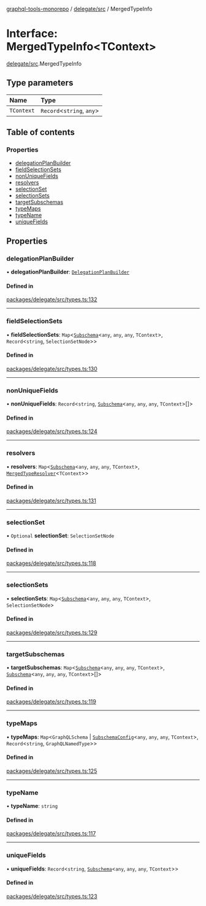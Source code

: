 [graphql-tools-monorepo](../README) / [delegate/src](../modules/delegate_src) / MergedTypeInfo

# Interface: MergedTypeInfo<TContext\>

[delegate/src](../modules/delegate_src).MergedTypeInfo

## Type parameters

| Name       | Type                       |
| :--------- | :------------------------- |
| `TContext` | `Record`\<`string`, `any`> |

## Table of contents

### Properties

- [delegationPlanBuilder](delegate_src.MergedTypeInfo#delegationplanbuilder)
- [fieldSelectionSets](delegate_src.MergedTypeInfo#fieldselectionsets)
- [nonUniqueFields](delegate_src.MergedTypeInfo#nonuniquefields)
- [resolvers](delegate_src.MergedTypeInfo#resolvers)
- [selectionSet](delegate_src.MergedTypeInfo#selectionset)
- [selectionSets](delegate_src.MergedTypeInfo#selectionsets)
- [targetSubschemas](delegate_src.MergedTypeInfo#targetsubschemas)
- [typeMaps](delegate_src.MergedTypeInfo#typemaps)
- [typeName](delegate_src.MergedTypeInfo#typename)
- [uniqueFields](delegate_src.MergedTypeInfo#uniquefields)

## Properties

### delegationPlanBuilder

• **delegationPlanBuilder**:
[`DelegationPlanBuilder`](../modules/delegate_src#delegationplanbuilder)

#### Defined in

[packages/delegate/src/types.ts:132](https://github.com/ardatan/graphql-tools/blob/master/packages/delegate/src/types.ts#L132)

---

### fieldSelectionSets

• **fieldSelectionSets**: `Map`\<[`Subschema`](/docs/api/classes/delegate_src.Subschema)\<`any`,
`any`, `any`, `TContext`>, `Record`\<`string`, `SelectionSetNode`>>

#### Defined in

[packages/delegate/src/types.ts:130](https://github.com/ardatan/graphql-tools/blob/master/packages/delegate/src/types.ts#L130)

---

### nonUniqueFields

• **nonUniqueFields**: `Record`\<`string`,
[`Subschema`](/docs/api/classes/delegate_src.Subschema)\<`any`, `any`, `any`, `TContext`>[]>

#### Defined in

[packages/delegate/src/types.ts:124](https://github.com/ardatan/graphql-tools/blob/master/packages/delegate/src/types.ts#L124)

---

### resolvers

• **resolvers**: `Map`\<[`Subschema`](/docs/api/classes/delegate_src.Subschema)\<`any`, `any`,
`any`, `TContext`>, [`MergedTypeResolver`](../modules/delegate_src#mergedtyperesolver)\<`TContext`>>

#### Defined in

[packages/delegate/src/types.ts:131](https://github.com/ardatan/graphql-tools/blob/master/packages/delegate/src/types.ts#L131)

---

### selectionSet

• `Optional` **selectionSet**: `SelectionSetNode`

#### Defined in

[packages/delegate/src/types.ts:118](https://github.com/ardatan/graphql-tools/blob/master/packages/delegate/src/types.ts#L118)

---

### selectionSets

• **selectionSets**: `Map`\<[`Subschema`](/docs/api/classes/delegate_src.Subschema)\<`any`, `any`,
`any`, `TContext`>, `SelectionSetNode`>

#### Defined in

[packages/delegate/src/types.ts:129](https://github.com/ardatan/graphql-tools/blob/master/packages/delegate/src/types.ts#L129)

---

### targetSubschemas

• **targetSubschemas**: `Map`\<[`Subschema`](/docs/api/classes/delegate_src.Subschema)\<`any`,
`any`, `any`, `TContext`>, [`Subschema`](/docs/api/classes/delegate_src.Subschema)\<`any`, `any`,
`any`, `TContext`>[]>

#### Defined in

[packages/delegate/src/types.ts:119](https://github.com/ardatan/graphql-tools/blob/master/packages/delegate/src/types.ts#L119)

---

### typeMaps

• **typeMaps**: `Map`\<`GraphQLSchema` \| [`SubschemaConfig`](delegate_src.SubschemaConfig)\<`any`,
`any`, `any`, `TContext`>, `Record`\<`string`, `GraphQLNamedType`>>

#### Defined in

[packages/delegate/src/types.ts:125](https://github.com/ardatan/graphql-tools/blob/master/packages/delegate/src/types.ts#L125)

---

### typeName

• **typeName**: `string`

#### Defined in

[packages/delegate/src/types.ts:117](https://github.com/ardatan/graphql-tools/blob/master/packages/delegate/src/types.ts#L117)

---

### uniqueFields

• **uniqueFields**: `Record`\<`string`,
[`Subschema`](/docs/api/classes/delegate_src.Subschema)\<`any`, `any`, `any`, `TContext`>>

#### Defined in

[packages/delegate/src/types.ts:123](https://github.com/ardatan/graphql-tools/blob/master/packages/delegate/src/types.ts#L123)
